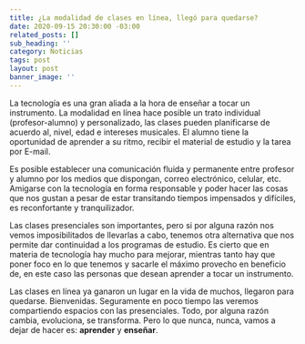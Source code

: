 ```yaml
---
title: ¿La modalidad de clases en línea, llegó para quedarse?
date: 2020-09-15 20:30:00 -03:00
related_posts: []
sub_heading: ''
category: Noticias
tags: post
layout: post
banner_image: ''
---
```

La tecnología es una gran aliada a la hora de enseñar a tocar un instrumento. La modalidad en línea hace posible
un trato  individual (profesor-alumno) y personalizado, las clases pueden  planificarse  de acuerdo al, nivel, edad e 
intereses musicales. El alumno tiene la oportunidad de aprender a su ritmo, recibir el material de estudio y la tarea
por E-mail. 

Es posible establecer  una comunicación fluida y permanente entre profesor y alumno por los medios que 
dispongan, correo electrónico, celular, etc. Amigarse con la tecnología en forma responsable y poder hacer
las cosas que nos gustan a pesar de estar transitando tiempos impensados y difíciles, es reconfortante y tranquilizador.

Las clases presenciales son importantes, pero si por alguna razón nos vemos imposibilitados de llevarlas a cabo,
tenemos otra alternativa que nos permite dar continuidad a los programas de estudio. Es cierto que en materia de
tecnología hay mucho para mejorar, mientras tanto hay que poner foco en lo que tenemos y sacarle el máximo provecho
en beneficio de, en este caso  las personas que desean aprender a tocar un instrumento.

Las clases en línea ya ganaron un lugar en la vida de muchos, llegaron para quedarse. Bienvenidas. Seguramente en poco
tiempo las veremos compartiendo espacios con las presenciales. Todo, por alguna razón cambia, evoluciona, se transforma.
Pero lo que  nunca, nunca, vamos a dejar de hacer es: **aprender** y **enseñar**.
